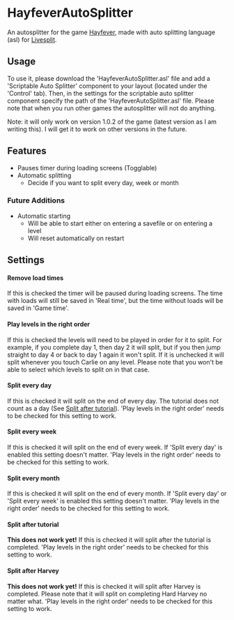 # HayfeverAutoSplitter
An autosplitter for the game [Hayfever](https://playhayfever.com/), made with auto splitting language (asl) for [Livesplit](https://livesplit.org).

## Usage
To use it, please download the 'HayfeverAutoSplitter.asl' file and add a 'Scriptable Auto Splitter' component to your layout (located under the 'Control' tab). Then, in the settings for the scriptable auto splitter component specify the path of the 'HayfeverAutoSplitter.asl' file. Please note that when you run other games the autosplitter will not do anything.

Note: it will only work on version 1.0.2 of the game (latest version as I am writing this). I will get it to work on other versions in the future.

## Features
+ Pauses timer during loading screens (Togglable)
+ Automatic splitting
    + Decide if you want to split every day, week or month

### Future Additions
+ Automatic starting
    + Will be able to start either on entering a savefile or on entering a level
    + Will reset automatically on restart

## Settings
#### Remove load times
If this is checked the timer will be paused during loading screens. The time with loads will still be saved in 'Real time', but the time without loads will be saved in 'Game time'.

#### Play levels in the right order
If this is checked the levels will need to be played in order for it to split. For example, if you complete day 1, then day 2 it will split, but if you then jump straight to day 4 or back to day 1 again it won't split. If it is unchecked it will split whenever you touch Carlie on any level. Please note that you won't be able to select which levels to split on in that case.

#### Split every day
If this is checked it will split on the end of every day. The tutorial does not count as a day (See [Split after tutorial](#split-after-tutorial)). 'Play levels in the right order' needs to be checked for this setting to work.

#### Split every week
If this is checked it will split on the end of every week. If 'Split every day' is enabled this setting doesn't matter. 'Play levels in the right order' needs to be checked for this setting to work.

#### Split every month
If this is checked it will split on the end of every month. If 'Split every day' or 'Split every week' is enabled this setting doesn't matter. 'Play levels in the right order' needs to be checked for this setting to work.

#### Split after tutorial
**This does not work yet!**
If this is checked it will split after the tutorial is completed. 'Play levels in the right order' needs to be checked for this setting to work.

#### Split after Harvey
**This does not work yet!**
If this is checked it will split after Harvey is completed. Please note that it will split on completing Hard Harvey no matter what. 'Play levels in the right order' needs to be checked for this setting to work.
